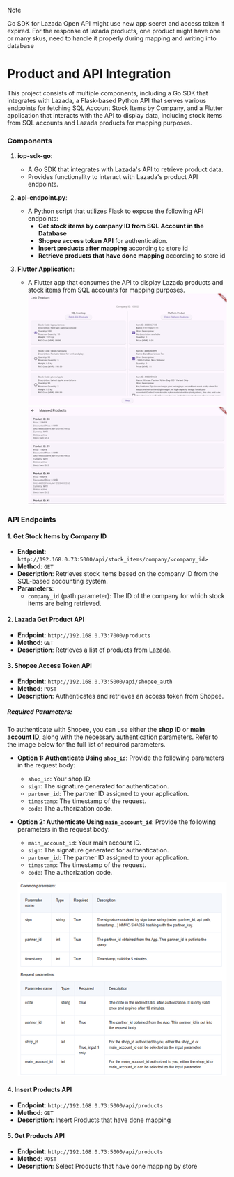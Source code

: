 > [!NOTE]  
> Go SDK for Lazada Open API might use new app secret and access token if expired. For the response of lazada products, one product might have one or many skus, need to handle it properly during mapping and writing into database

# Product and API Integration

This project consists of multiple components, including a Go SDK that integrates with Lazada, a Flask-based Python API that serves various endpoints for fetching SQL Account Stock Items by Company, and a Flutter application that interacts with the API to display data, including stock items from SQL accounts and Lazada products for mapping purposes.

### Components

1. **iop-sdk-go**:

   - A Go SDK that integrates with Lazada's API to retrieve product data.
   - Provides functionality to interact with Lazada's product API endpoints.

2. **api-endpoint.py**:

   - A Python script that utilizes Flask to expose the following API endpoints:
     - **Get stock items by company ID from SQL Account in the Database**
     - **Shopee access token API** for authentication.
     - **Insert products after mapping** according to store id
     - **Retrieve products that have done mapping** according to store id

3. **Flutter Application**:
   - A Flutter app that consumes the API to display Lazada products and stock items from SQL accounts for mapping purposes.
     ![Product Mapping Interface](/img/mapping-with-data.png)
     ![Mapped Products Interface](/img/mapped-product.png)

### API Endpoints

#### 1. **Get Stock Items by Company ID**

- **Endpoint**: `http://192.168.0.73:5000/api/stock_items/company/<company_id>`
- **Method**: `GET`
- **Description**: Retrieves stock items based on the company ID from the SQL-based accounting system.
- **Parameters**:
  - `company_id` (path parameter): The ID of the company for which stock items are being retrieved.

#### 2. **Lazada Get Product API**

- **Endpoint**: `http://192.168.0.73:7000/products`
- **Method**: `GET`
- **Description**: Retrieves a list of products from Lazada.

#### 3. **Shopee Access Token API**

- **Endpoint**: `http://192.168.0.73:5000/api/shopee_auth`
- **Method**: `POST`
- **Description**: Authenticates and retrieves an access token from Shopee.

##### Required Parameters:

To authenticate with Shopee, you can use either the **shop ID** or **main account ID**, along with the necessary authentication parameters. Refer to the image below for the full list of required parameters.

- **Option 1: Authenticate Using `shop_id`**:
  Provide the following parameters in the request body:

  - `shop_id`: Your shop ID.
  - `sign`: The signature generated for authentication.
  - `partner_id`: The partner ID assigned to your application.
  - `timestamp`: The timestamp of the request.
  - `code`: The authorization code.

- **Option 2: Authenticate Using `main_account_id`**:
  Provide the following parameters in the request body:

  - `main_account_id`: Your main account ID.
  - `sign`: The signature generated for authentication.
  - `partner_id`: The partner ID assigned to your application.
  - `timestamp`: The timestamp of the request.
  - `code`: The authorization code.

  ![Shopee Auth Params](/img/shopee-auth-params.png)

#### 4. **Insert Products API**

- **Endpoint**: `http://192.168.0.73:5000/api/products`
- **Method**: `GET`
- **Description**: Insert Products that have done mapping

#### 5. **Get Products API**

- **Endpoint**: `http://192.168.0.73:5000/api/products`
- **Method**: `POST`
- **Description**: Select Products that have done mapping by store
